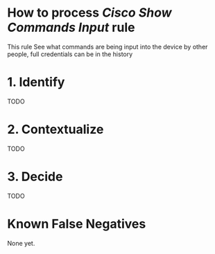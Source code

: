 # How to process *Cisco Show Commands Input* rule
This rule See what commands are being input into the device by other people, full credentials can be in the history

# 1. Identify
TODO

# 2. Contextualize
TODO

# 3. Decide
TODO

# Known False Negatives
None yet.

